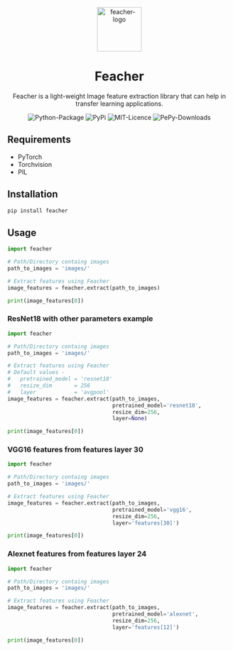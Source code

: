 <p></p>
<p></p>

<p align="center">
    <img src="https://github.com/qpochlabs/feacher/blob/main/assets/logo.png" width="100" alt="feacher-logo"/>
    <h1 align="center">Feacher</h1>
</p>

<p align="center">Feacher is a light-weight Image feature extraction library that can help in transfer learning applications.</p>
<p align="center">
    <img src="https://github.com/qpochlabs/feacher/workflows/Python%20package/badge.svg" alt="Python-Package"/>
    <img src="https://badge.fury.io/py/feacher.svg" alt="PyPi"/>
    <img src="https://img.shields.io/badge/License-MIT-blue.svg" alt="MIT-Licence"/>
    <img src="https://pepy.tech/badge/feacher/month" alt="PePy-Downloads"/>
</p>

<p></p>
<p></p>

## Requirements
-   PyTorch
-   Torchvision
-   PIL

## Installation
```python
pip install feacher
```

## Usage
```python
import feacher

# Path/Directory containg images 
path_to_images = 'images/'

# Extract features using Feacher
image_features = feacher.extract(path_to_images)

print(image_features[0])
```

### ResNet18 with other parameters example
```python
import feacher

# Path/Directory containg images 
path_to_images = 'images/'

# Extract features using Feacher
# Default values -
#   pretrained_model = 'resnet18'
#   resize_dim       = 256
#   layer            = 'avgpool'
image_features = feacher.extract(path_to_images,
                                 pretrained_model='resnet18',
                                 resize_dim=256,
                                 layer=None)

print(image_features[0])
```

### VGG16 features from features layer 30
```python
import feacher

# Path/Directory containg images 
path_to_images = 'images/'

# Extract features using Feacher
image_features = feacher.extract(path_to_images,
                                 pretrained_model='vgg16',
                                 resize_dim=256,
                                 layer='features[30]')

print(image_features[0])
```

### Alexnet features from features layer 24
```python
import feacher

# Path/Directory containg images 
path_to_images = 'images/'

# Extract features using Feacher
image_features = feacher.extract(path_to_images,
                                 pretrained_model='alexnet',
                                 resize_dim=256,
                                 layer='features[12]')

print(image_features[0])
```